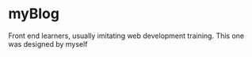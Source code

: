 # myBlog
Front end learners, usually imitating web development training. This one was designed by myself
